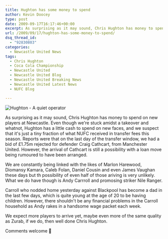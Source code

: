 ```yaml
---
title: Hughton has some money to spend
author: Kevin Doocey
type: post
date: 2009-09-17T16:17:46+00:00
excerpt: As surprising as it may sound, Chris Hughton has money to spend on new players at Newcastle..
url: /2009/09/17/hughton-has-some-money-to-spend/
dsq_thread_id:
  - "92830803"
categories:
  - Newcastle United News
tags:
  - Chris Hughton
  - Coca Cola Championship
  - Newcastle United
  - Newcastle United Blog
  - Newcastle United Breaking News
  - Newcastle United Latest News
  - NUFC Blog

---
```

![Hughton - A quiet operator](https://static.guim.co.uk/sys-images/Sport/Pix/pictures/2009/9/13/1252867830142/Chris-Hughton-Newcastle-U-001.jpg)

As surprising as it may sound, Chris Hughton has money to spend on new players at Newcastle. Even though we're stuck amidst a takeover and whatnot, Hughton has a little cash to spend on new faces, and we suspect that it's just a tiny fraction of what NUFC received in transfer fees this season. Reports were that on the last day of the transfer window, we had a bid of £1.75m rejected for defender  Craig Cathcart, from Manchester United. However, the arrival of Cathcart is still a possibility with a loan move being rumoured to have been arranged.

We are constantly being linked with the likes of Marlon Harewood, Diomansy Kamara, Caleb Folan, Daniel Cousin and even James Vaughan these days but th possibility of even half of those ariving is very unlikely. What we do have though is Andy Carrroll and promosing striker Nile Ranger.

Carroll who nodded home yesterday against Blackpool has become a dad in the last few days, which is quite young at the age of 20 to be having children. However, there shouldn't be any financial problems in the Carroll household as Andy rakes in a handsome wage packet each week.

We expect more players to arrive yet, maybe even more of the same quality as Zurab, if we do, then well done Chris Hughton.

Comments welcome 🙂
